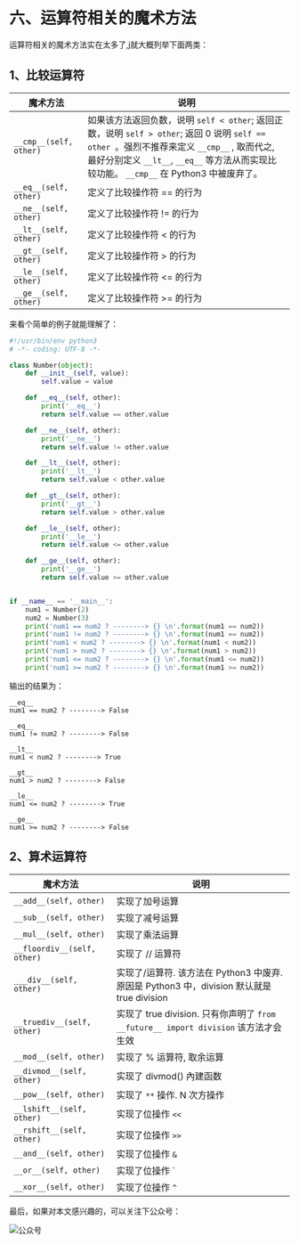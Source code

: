# 六、运算符相关的魔术方法 #


运算符相关的魔术方法实在太多了,j就大概列举下面两类：


## 1、比较运算符 ##

|魔术方法|说明|
|-----|-----|
|`__cmp__(self, other)`|如果该方法返回负数，说明 `self < other`;  返回正数，说明 `self > other`; 返回 0 说明 `self == other `。强烈不推荐来定义 `__cmp__` , 取而代之, 最好分别定义 `__lt__`, `__eq__` 等方法从而实现比较功能。 `__cmp__` 在 Python3 中被废弃了。|
|`__eq__(self, other)`|定义了比较操作符 == 的行为|
|`__ne__(self, other)`|定义了比较操作符 != 的行为|
|`__lt__(self, other)`|定义了比较操作符 < 的行为|
|`__gt__(self, other)`|定义了比较操作符 > 的行为|
|`__le__(self, other)`|定义了比较操作符 <= 的行为|
|`__ge__(self, other)`|定义了比较操作符 >= 的行为|


来看个简单的例子就能理解了：

```python
#!/usr/bin/env python3
# -*- coding: UTF-8 -*-

class Number(object):
    def __init__(self, value):
        self.value = value

    def __eq__(self, other):
        print('__eq__')
        return self.value == other.value

    def __ne__(self, other):
        print('__ne__')
        return self.value != other.value

    def __lt__(self, other):
        print('__lt__')
        return self.value < other.value

    def __gt__(self, other):
        print('__gt__')
        return self.value > other.value

    def __le__(self, other):
        print('__le__')
        return self.value <= other.value

    def __ge__(self, other):
        print('__ge__')
        return self.value >= other.value


if __name__ == '__main__':
    num1 = Number(2)
    num2 = Number(3)
    print('num1 == num2 ? --------> {} \n'.format(num1 == num2))
    print('num1 != num2 ? --------> {} \n'.format(num1 == num2))
    print('num1 < num2 ? --------> {} \n'.format(num1 < num2))
    print('num1 > num2 ? --------> {} \n'.format(num1 > num2))
    print('num1 <= num2 ? --------> {} \n'.format(num1 <= num2))
    print('num1 >= num2 ? --------> {} \n'.format(num1 >= num2))

```

输出的结果为：

```text
__eq__
num1 == num2 ? --------> False

__eq__
num1 != num2 ? --------> False

__lt__
num1 < num2 ? --------> True

__gt__
num1 > num2 ? --------> False

__le__
num1 <= num2 ? --------> True

__ge__
num1 >= num2 ? --------> False

```

## 2、算术运算符 ##

|魔术方法|说明|
|-----|-----|
|`__add__(self, other)`|实现了加号运算|
|`__sub__(self, other)`|实现了减号运算|
|`__mul__(self, other)`|实现了乘法运算|
|`__floordiv__(self, other)`|实现了 // 运算符|
|`___div__(self, other)`|实现了/运算符. 该方法在 Python3 中废弃. 原因是 Python3 中，division 默认就是 true division|
|`__truediv__(self, other)`|实现了 true division. 只有你声明了 `from __future__ import division` 该方法才会生效|
|`__mod__(self, other)`|实现了 % 运算符, 取余运算|
|`__divmod__(self, other)`|实现了 divmod() 內建函数|
|`__pow__(self, other)`|实现了 `**` 操作. N 次方操作|
|`__lshift__(self, other)`|实现了位操作 `<<`|
|`__rshift__(self, other)`|实现了位操作 `>>`|
|`__and__(self, other)`|实现了位操作 `&`|
|`__or__(self, other)`|实现了位操作 `|`|
|`__xor__(self, other)`|实现了位操作 `^`|


最后，如果对本文感兴趣的，可以关注下公众号：

![公众号](http://nina.com.cn/images/20171204192251900.gif)
